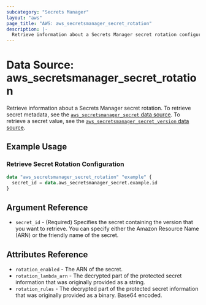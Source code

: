 ```yaml
---
subcategory: "Secrets Manager"
layout: "aws"
page_title: "AWS: aws_secretsmanager_secret_rotation"
description: |-
  Retrieve information about a Secrets Manager secret rotation configuration
---
```


# Data Source: aws_secretsmanager_secret_rotation

Retrieve information about a Secrets Manager secret rotation. To retrieve secret metadata, see the [`aws_secretsmanager_secret` data source](/docs/providers/aws/d/secretsmanager_secret.html). To retrieve a secret value, see the [`aws_secretsmanager_secret_version` data source](/docs/providers/aws/d/secretsmanager_secret_version.html).

## Example Usage

### Retrieve Secret Rotation Configuration

```terraform
data "aws_secretsmanager_secret_rotation" "example" {
  secret_id = data.aws_secretsmanager_secret.example.id
}
```

## Argument Reference

* `secret_id` - (Required) Specifies the secret containing the version that you want to retrieve. You can specify either the Amazon Resource Name (ARN) or the friendly name of the secret.

## Attributes Reference

* `rotation_enabled` - The ARN of the secret.
* `rotation_lambda_arn` - The decrypted part of the protected secret information that was originally provided as a string.
* `rotation_rules` - The decrypted part of the protected secret information that was originally provided as a binary. Base64 encoded.
